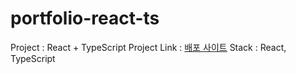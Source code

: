 # portfolio-react-ts

Project : React + TypeScript Project
Link : [배포 사이트](http://portfolio-react-ts.s3-website.ap-northeast-2.amazonaws.com/)
Stack : React, TypeScript


